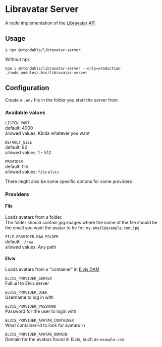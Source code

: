 # Libravatar Server

A node implementation of the [Libravatar API](https://wiki.libravatar.org/api/)

## Usage

```shell
$ npx @stendahls/libravatar-server
```

Without npx
```shell
npm i @stendahls/libravatar-server --only=production
./node_modules/.bin/libravatar-server
```

## Configuration

Create a `.env` file in the folder you start the server from

### Available values

`LISTEN_PORT`  
default: 4000  
allowed values: Kinda whatever you want

`DEFAULT_SIZE`  
default: 80  
allowed values: 1 - 512

`PROVIDER`  
default: file  
allowed values: `file` `elvis`

There might also be some specific options for some providers

### Providers


#### File
Loads avatars from a folder.  
The folder should contain jpg images where the name of the file should be the email you
want the avatar to be for. `my.email@example.com.jpg`

`FILE_PROVIDER_RAW_FOLDER`  
default: `./raw`  
allowed values: Any path


#### Elvis
Loads avatars from a "container" in [Elvis DAM](https://www.woodwing.com/en/digital-asset-management-system)


`ELVIS_PROVIDER_SERVER`  
Full url to Elvis server

`ELVIS_PROVIDER_USER`  
Username to log in with

`ELVIS_PROVIDER_PASSWORD`  
Password for the user to login with


`ELVIS_PROVIDER_AVATAR_CONTAINER`  
What container-id to look for avatars in

`ELVIS_PROVIDER_AVATAR_DOMAIN`  
Domain for the avatars found in Elvis, such as `example.com`
